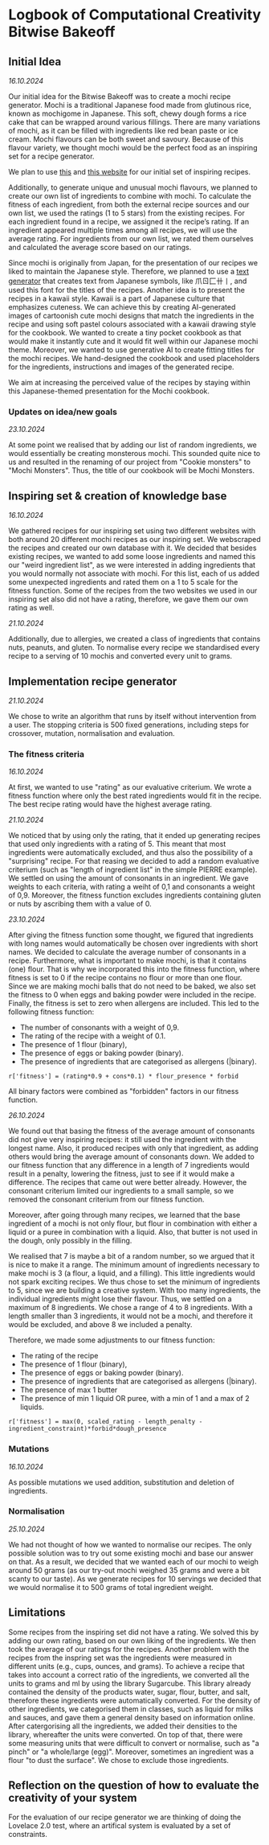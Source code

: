 # Logbook of Computational Creativity Bitwise Bakeoff

## Initial Idea 
_16.10.2024_

Our initial idea for the Bitwise Bakeoff was to create a mochi recipe generator. Mochi is a traditional Japanese food made from glutinous rice, known as mochigome in Japanese. This soft, chewy dough forms a rice cake that can be wrapped around various fillings. There are many variations of mochi, as it can be filled with ingredients like red bean paste or ice cream. Mochi flavours can be both sweet and savoury. Because of this flavour variety, we thought mochi would be the perfect food as an inspiring set for a recipe generator.

We plan to use [this](https://allpurposeveggies.com/12967/12-mochi-flavors-easy-recipes-for-mochi-ice-cream-and-more/) and [this website](https://thericechick.com/mochi-recipes/) for our initial set of inspiring recipes. 

Additionally, to generate unique and unusual mochi flavours, we planned to create our own list of ingredients to combine with mochi. To calculate the fitness of each ingredient, from both the external recipe sources and our own list, we used the ratings (1 to 5 stars) from the existing recipes. For each ingredient found in a recipe, we assigned it the recipe’s rating. If an ingredient appeared multiple times among all recipes, we will use the average rating. For ingredients from our own list, we rated them ourselves and calculated the average score based on our ratings.

Since mochi is originally from Japan, for the presentation of our recipes we liked to maintain the Japanese style. Therefore, we planned to use a [text generator](https://lingojam.com/JapaneseText) that creates text from Japanese symbols, like 爪ㄖ匚卄丨, and used this font for the titles of the recipes. Another idea is to present the recipes in a kawaii style. Kawaii is a part of Japanese culture that emphasizes cuteness. We can achieve this by creating AI-generated images of cartoonish cute mochi designs that match the ingredients in the recipe and using soft pastel colours associated with a kawaii drawing style for the cookbook. We wanted to create a tiny pocket cookbook as that would make it instantly cute and it would fit well within our Japanese mochi theme. Moreover, we wanted to use generative AI to create fitting titles for the mochi recipes. We hand-designed the cookbook and used placeholders for the ingredients, instructions and images of the generated recipe.

We aim at increasing the perceived value of the recipes by staying within this Japanese-themed presentation for the Mochi cookbook.


### Updates on idea/new goals
_23.10.2024_

At some point we realised that by adding our list of random ingredients, we would essentially be creating monsterous mochi. This sounded quite nice to us and resulted in the renaming of our project from "Cookie monsters" to "Mochi Monsters". Thus, the title of our cookbook will be Mochi Monsters.

## Inspiring set & creation of knowledge base
_16.10.2024_

We gathered recipes for our inspiring set using two different websites with both around 20 different mochi recipes as our inspiring set. We webscraped the recipes and created our own database with it.
We decided that besides existing recipes, we wanted to add some loose ingredients and named this our "weird ingredient list", as we were interested in adding ingredients that you would normally not associate with mochi. For this list, each of us added some unexpected ingredients and rated them on a 1 to 5 scale for the fitness function. Some of the recipes from the two websites we used in our inspiring set also did not have a rating, therefore, we gave them our own rating as well. 

_21.10.2024_

Additionally, due to allergies, we created a class of ingredients that contains nuts, peanuts, and gluten. To normalise every recipe we standardised every recipe to a serving of 10 mochis and converted every unit to grams.

## Implementation recipe generator
_21.10.2024_

We chose to write an algorithm that runs by itself without intervention from a user. The stopping criteria is 500 fixed generations, including steps for crossover, mutation, normalisation and evaluation.

### The fitness criteria
_16.10.2024_

At first, we wanted to use "rating" as our evaluative criterium. We wrote a fitness function where only the best rated ingredients would fit in the recipe. The best recipe rating would have the highest average rating.

_21.10.2024_

We noticed that by using only the rating, that it ended up generating recipes that used only ingredients with a rating of 5. This meant that most ingredients were automatically excluded, and thus also the possibility of a "surprising" recipe. For that reasing we decided to add a random evaluative criterium (such as "length of ingredient list" in the simple PIERRE example). We settled on using the amount of consonants in an ingredient. We gave weights to each criteria, with rating a weiht of 0,1 and consonants a weight of 0,9.
Moreover, the fitness function excludes ingredients containing gluten or nuts by ascribing them with a value of 0.

_23.10.2024_

After giving the fitness function some thought, we figured that ingredients with long names would automatically be chosen over ingredients with short names. We decided to calculate the average number of consonants in a recipe. Furthermore, what is important to make mochi, is that it contains (one) flour. That is why we incorporated this into the fitness function, where fitness is set to 0 if the recipe contains no flour or more than one flour. Since we are making mochi balls that do not need to be baked, we also set the fitness to 0 when eggs and baking powder were included in the recipe. Finally, the fitness is set to zero when allergens are included. This led to the following fitness function:
- The number of consonants with a weight of 0,9.
- The rating of the recipe with a weight of 0.1.
- The presence of 1 flour (binary),
- The presence of eggs or baking powder (binary).
- The presence of ingredients that are categorised as allergens (|binary).

```r['fitness'] = (rating*0.9 + cons*0.1) * flour_presence * forbid```

All binary factors were combined as "forbidden" factors in our fitness function.

_26.10.2024_

We found out that basing the fitness of the average amount of consonants did not give very inspiring recipes: it still used the ingredient with the longest name.
Also, it produced recipes with only that ingredient, as adding others would bring the average amount of consonants down. We added to our fitness function that any difference in a length of 7 ingredients would result in a penalty, lowering the fitness, just to see if it would make a difference. The recipes that came out were better already. However, the consonant criterium limited our ingredients to a small sample, so we removed the consonant criterium from our fitness function.

Moreover, after going through many recipes, we learned that the base ingredient of a mochi is not only flour, but flour in combination with either a liquid or a puree in combination with a liquid. Also, that butter is not used in the dough, only possibly in the filling. 

We realised that 7 is maybe a bit of a random number, so we argued that it is nice to make it a range. The minimum amount of ingredients necessary to make mochi is 3 (a flour, a liquid, and a filling). This little ingredients would not spark exciting recipes. We thus chose to set the minimum of ingredients to 5, since we are building a creative system. With too many ingredients, the individual ingredients might lose their flavour. Thus, we settled on a maximum of 8 ingredients. We chose a range of 4 to 8 ingredients. With a length smaller than 3 ingredients, it would not be a mochi, and therefore it would be excluded, and above 8 we included a penalty. 

Therefore, we made some adjustments to our fitness function:
- The rating of the recipe
- The presence of 1 flour (binary),
- The presence of eggs or baking powder (binary).
- The presence of ingredients that are categorised as allergens (|binary).
- The presence of max 1 butter
- The presence of min 1 liquid OR puree, with a min of 1 and a max of 2 liquids.

```r['fitness'] = max(0, scaled_rating - length_penalty - ingredient_constraint)*forbid*dough_presence```

### Mutations
_16.10.2024_

As possible mutations we used addition, substitution and deletion of ingredients.

### Normalisation
_25.10.2024_

We had not thought of how we wanted to normalise our recipes. The only possible solution was to try out some existing mochi and base our answer on that. As a result, we decided that we wanted each of our mochi to weigh around 50 grams (as our try-out mochi weighed 35 grams and were a bit scanty to our taste). As we generate recipes for 10 servings we decided that we would normalise it to 500 grams of total ingredient weight.

## Limitations
Some recipes from the inspiring set did not have a rating. We solved this by adding our own rating, based on our own liking of the ingredients. We then took the average of our ratings for the recipes. 
Another problem with the recipes from the inspring set was the ingredients were measured in different units (e.g., cups, ounces, and grams). To achieve a recipe that takes into account a correct ratio of the ingredients, we converted all the units to grams and ml by using the library Sugarcube. This library already contained the density of the products water, sugar, flour, butter, and salt, therefore these ingredients were automatically converted. For the density of other ingredients, we categorised them in classes, such as liquid for milks and sauces, and gave them a general density based on information online. After catergorising all the ingredients, we added their densities to the library, whereafter the units were converted.
On top of that, there were some measuring units that were difficult to convert or normalise, such as "a pinch" or "a whole/large (egg)". Moreover, sometimes an ingredient was a flour "to dust the surface". We chose to exclude those ingredients.


## Reflection on the question of how to evaluate the creativity of your system 

For the evaluation of our recipe generator we are thinking of doing the Lovelace 2.0 test, where an artifical system is evaluated by a set of constraints.



